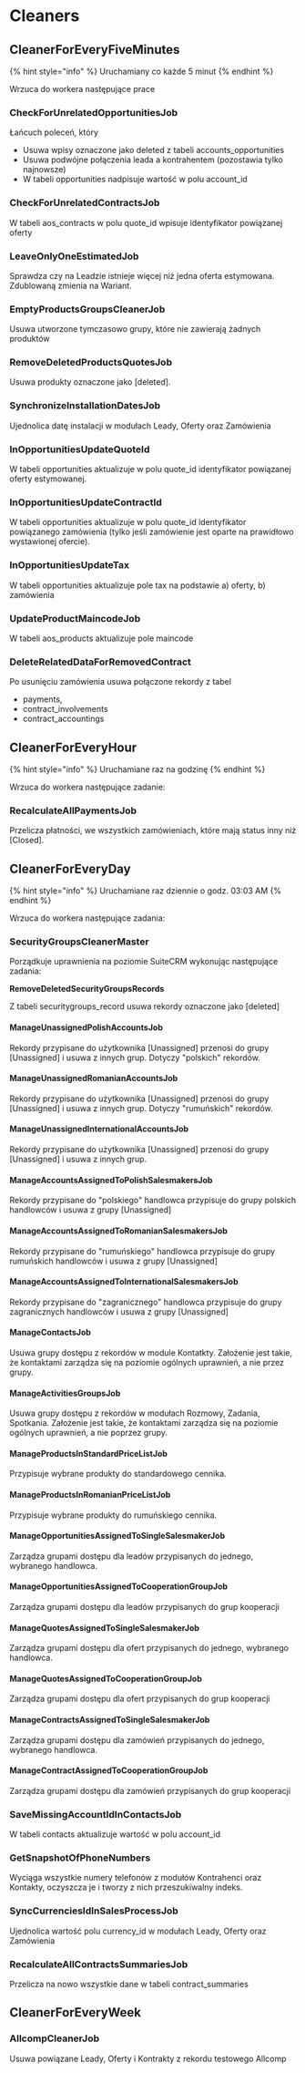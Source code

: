 # Cleaners

## CleanerForEveryFiveMinutes

{% hint style="info" %}
Uruchamiany co każde 5 minut
{% endhint %}

Wrzuca do workera następujące prace

### CheckForUnrelatedOpportunitiesJob

Łańcuch poleceń, który

* Usuwa wpisy oznaczone jako deleted z tabeli accounts\_opportunities
* Usuwa podwójne połączenia leada a kontrahentem \(pozostawia tylko najnowsze\)
* W tabeli opportunities nadpisuje wartość w polu account\_id

### CheckForUnrelatedContractsJob

W tabeli aos\_contracts w polu quote\_id wpisuje identyfikator powiązanej oferty

### LeaveOnlyOneEstimatedJob

Sprawdza czy na Leadzie istnieje więcej niż jedna oferta estymowana. Zdublowaną zmienia na Wariant. 

### EmptyProductsGroupsCleanerJob

Usuwa utworzone tymczasowo grupy, które nie zawierają żadnych produktów

### RemoveDeletedProductsQuotesJob

Usuwa produkty oznaczone jako \[deleted\].

### SynchronizeInstallationDatesJob

Ujednolica datę instalacji w modułach Leady, Oferty oraz Zamówienia

### InOpportunitiesUpdateQuoteId

W tabeli opportunities aktualizuje w polu quote\_id identyfikator powiązanej oferty estymowanej. 

### InOpportunitiesUpdateContractId

W tabeli opportunities aktualizuje w polu quote\_id identyfikator powiązanego zamówienia \(tylko jeśli zamówienie jest oparte na prawidłowo wystawionej ofercie\). 

### InOpportunitiesUpdateTax

W tabeli opportunities aktualizuje pole tax na podstawie a\) oferty, b\) zamówienia

### UpdateProductMaincodeJob

W tabeli aos\_products aktualizuje pole maincode

### DeleteRelatedDataForRemovedContract

Po usunięciu zamówienia usuwa połączone rekordy z tabel

* payments, 
* contract\_involvements
* contract\_accountings

## CleanerForEveryHour

{% hint style="info" %}
Uruchamiane raz na godzinę
{% endhint %}

Wrzuca do workera następujące zadanie:

### RecalculateAllPaymentsJob

Przelicza płatności, we wszystkich zamówieniach, które mają status inny niż \[Closed\]. 

## CleanerForEveryDay

{% hint style="info" %}
Uruchamiane raz dziennie o godz. 03:03 AM
{% endhint %}

Wrzuca do workera następujące zadania:

### SecurityGroupsCleanerMaster

Porządkuje uprawnienia na poziomie SuiteCRM wykonując następujące zadania:

**RemoveDeletedSecurityGroupsRecords** 

Z tabeli securitygroups\_record usuwa rekordy oznaczone jako \[deleted\]

#### ManageUnassignedPolishAccountsJob 

Rekordy przypisane do użytkownika \[Unassigned\] przenosi do grupy \[Unassigned\] i usuwa z innych grup. Dotyczy "polskich" rekordów.

#### ManageUnassignedRomanianAccountsJob 

Rekordy przypisane do użytkownika \[Unassigned\] przenosi do grupy \[Unassigned\] i usuwa z innych grup. Dotyczy "rumuńskich" rekordów.

#### ManageUnassignedInternationalAccountsJob 

Rekordy przypisane do użytkownika \[Unassigned\] przenosi do grupy \[Unassigned\] i usuwa z innych grup.

#### ManageAccountsAssignedToPolishSalesmakersJob 

Rekordy przypisane do "polskiego" handlowca przypisuje do grupy polskich handlowców i usuwa z grupy \[Unassigned\]

#### ManageAccountsAssignedToRomanianSalesmakersJob 

Rekordy przypisane do "rumuńskiego" handlowca przypisuje do grupy rumuńskich handlowców i usuwa z grupy \[Unassigned\]

#### ManageAccountsAssignedToInternationalSalesmakersJob 

Rekordy przypisane do "zagranicznego" handlowca przypisuje do grupy zagranicznych handlowców i usuwa z grupy \[Unassigned\]

#### ManageContactsJob 

Usuwa grupy dostępu z rekordów w module Kontatkty. Założenie jest takie, że kontaktami zarządza się na poziomie ogólnych uprawnień, a nie przez grupy. 

#### ManageActivitiesGroupsJob 

Usuwa grupy dostępu z rekordów w modułach Rozmowy, Zadania, Spotkania. Założenie jest takie, że kontaktami zarządza się na poziomie ogólnych uprawnień, a nie poprzez grupy. 

#### ManageProductsInStandardPriceListJob 

Przypisuje wybrane produkty do standardowego cennika. 

#### ManageProductsInRomanianPriceListJob 

Przypisuje wybrane produkty do rumuńskiego cennika.

#### ManageOpportunitiesAssignedToSingleSalesmakerJob 

Zarządza grupami dostępu dla leadów przypisanych do jednego, wybranego handlowca.

#### ManageOpportunitiesAssignedToCooperationGroupJob 

Zarządza grupami dostępu dla leadów przypisanych do grup kooperacji

#### ManageQuotesAssignedToSingleSalesmakerJob 

Zarządza grupami dostępu dla ofert przypisanych do jednego, wybranego handlowca.

#### ManageQuotesAssignedToCooperationGroupJob 

Zarządza grupami dostępu dla ofert przypisanych do grup kooperacji

#### ManageContractsAssignedToSingleSalesmakerJob 

Zarządza grupami dostępu dla zamówień przypisanych do jednego, wybranego handlowca.

#### ManageContractAssignedToCooperationGroupJob

Zarządza grupami dostępu dla zamówień przypisanych do grup kooperacji

### SaveMissingAccountIdInContactsJob

W tabeli contacts aktualizuje wartość w polu account\_id

### GetSnapshotOfPhoneNumbers

Wyciąga wszystkie numery telefonów z modułów Kontrahenci oraz Kontakty, oczyszcza je i tworzy z nich przeszukiwalny indeks.

### SyncCurrenciesIdInSalesProcessJob

Ujednolica wartość polu currency\_id w modułach Leady, Oferty oraz Zamówienia

### RecalculateAllContractsSummariesJob

Przelicza na nowo wszystkie dane w tabeli contract\_summaries

## CleanerForEveryWeek

### AllcompCleanerJob

Usuwa powiązane Leady, Oferty i Kontrakty z rekordu testowego Allcomp



